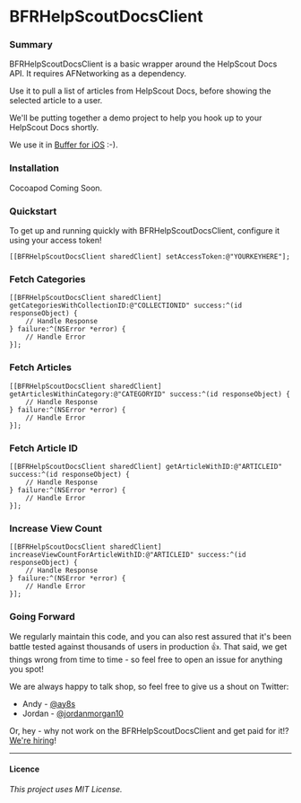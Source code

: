 # BFRHelpScoutDocsClient

### Summary
BFRHelpScoutDocsClient is a basic wrapper around the HelpScout Docs API. It requires AFNetworking as a dependency. 

Use it to pull a list of articles from HelpScout Docs, before showing the selected article to a user.

We'll be putting together a demo project to help you hook up to your HelpScout Docs shortly.

We use it in [Buffer for iOS](https://itunes.apple.com/us/app/buffer-for-twitter-pinterest/id490474324?mt=8) :-).

### Installation
Cocoapod Coming Soon.


### Quickstart
To get up and running quickly with BFRHelpScoutDocsClient, configure it using your access token!
```objc
[[BFRHelpScoutDocsClient sharedClient] setAccessToken:@"YOURKEYHERE"];
```

### Fetch Categories
```objc
[[BFRHelpScoutDocsClient sharedClient] getCategoriesWithCollectionID:@"COLLECTIONID" success:^(id responseObject) {
    // Handle Response
} failure:^(NSError *error) {
    // Handle Error
}];
```

### Fetch Articles
```objc
[[BFRHelpScoutDocsClient sharedClient] getArticlesWithinCategory:@"CATEGORYID" success:^(id responseObject) {
    // Handle Response
} failure:^(NSError *error) {
    // Handle Error
}];
```

### Fetch Article ID
```objc
[[BFRHelpScoutDocsClient sharedClient] getArticleWithID:@"ARTICLEID" success:^(id responseObject) {
    // Handle Response
} failure:^(NSError *error) {
    // Handle Error
}];
```

### Increase View Count
```objc
[[BFRHelpScoutDocsClient sharedClient] increaseViewCountForArticleWithID:@"ARTICLEID" success:^(id responseObject) {
    // Handle Response
} failure:^(NSError *error) {
    // Handle Error
}];
```

### Going Forward
We regularly maintain this code, and you can also rest assured that it's been battle tested against thousands of users in production 👍. That said, we get things wrong from time to time - so feel free to open an issue for anything you spot!

We are always happy to talk shop, so feel free to give us a shout on Twitter:

+ Andy - [@ay8s](http://www.twitter.com/ay8s)
+ Jordan - [@jordanmorgan10](http://www.twitter.com/jordanmorgan10)

Or, hey - why not work on the BFRHelpScoutDocsClient and get paid for it!? [We're hiring](http://www.buffer.com/journey)!

- - -
#### Licence
_This project uses MIT License._
